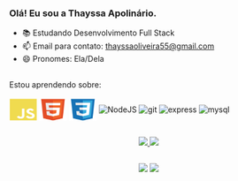 ### Olá! Eu sou a Thayssa Apolinário.

- 📚 Estudando Desenvolvimento Full Stack
- 📫 Email para contato: thayssaoliveira55@gmail.com
- 😄 Pronomes: Ela/Dela

##

<div style="display: inline_block">
 Estou aprendendo sobre: <br><br>
  <img align="center" alt="JavaScript" height="40" width="50" src="https://raw.githubusercontent.com/devicons/devicon/master/icons/javascript/javascript-plain.svg">
  <img align="center" alt="HTML" height="40" width="50" src="https://raw.githubusercontent.com/devicons/devicon/master/icons/html5/html5-original.svg">
  <img align="center" alt="CSS" height="40" width="50" src="https://raw.githubusercontent.com/devicons/devicon/master/icons/css3/css3-original.svg">
  <img align="center" alt="NodeJS" height="40" width="50" src="https://cdn.jsdelivr.net/gh/devicons/devicon/icons/nodejs/nodejs-plain.svg"/>
  <img align="center" alt="git" height="40" width="50" src="https://cdn.jsdelivr.net/gh/devicons/devicon/icons/git/git-original.svg"/>
  <img align="center" alt="express" height="40" width="50" src="https://cdn.jsdelivr.net/gh/devicons/devicon/icons/express/express-original.svg"/>
  <img align="center" alt="mysql" height="40" width="50" src="https://cdn.jsdelivr.net/gh/devicons/devicon/icons/mysql/mysql-original.svg"/>
</div>

##

<div align="center">
  <a href="https://github.com/ThayssaAp">
  <img height="180em" src="https://github-readme-stats.vercel.app/api?username=ThayssaAp&show_icons=true&theme=dracula&include_all_commits=true&count_private=true"/>
  <img height="180em" src="https://github-readme-stats.vercel.app/api/top-langs/?username=ThayssaAp&layout=compact&langs_count=7&theme=dracula"/>
</div>

##

<div align="center"> 
  <a href = "mailto:thayssaoliveira55@gmail.com"><img src="https://img.shields.io/badge/-Gmail-%23333?style=for-the-badge&logo=gmail&logoColor=white" target="_blank"></a>
  <a href="https://www.linkedin.com/in/thayssa-apolinário-913903237/" target="_blank"><img src="https://img.shields.io/badge/-LinkedIn-%230077B5?style=for-the-badge&logo=linkedin&logoColor=white" target="_blank"></a> 
  </div>
